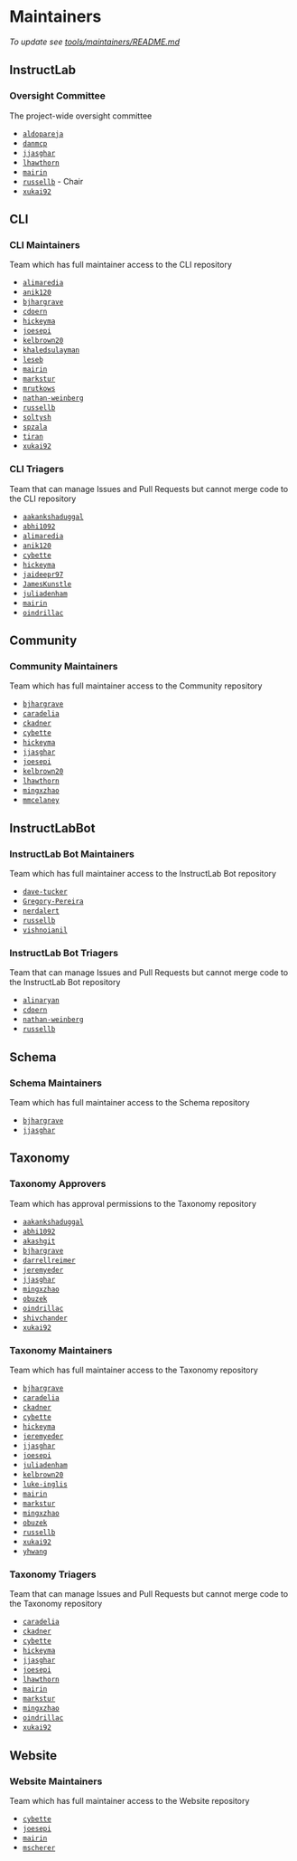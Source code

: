 # Maintainers

*To update see [tools/maintainers/README.md](tools/maintainers/README.md)*

## InstructLab

### Oversight Committee

The project-wide oversight committee

- [`aldopareja`](https://github.com/aldopareja)
- [`danmcp`](https://github.com/danmcp)
- [`jjasghar`](https://github.com/jjasghar)
- [`lhawthorn`](https://github.com/lhawthorn)
- [`mairin`](https://github.com/mairin)
- [`russellb`](https://github.com/russellb) - Chair
- [`xukai92`](https://github.com/xukai92)

## CLI

### CLI Maintainers

Team which has full maintainer access to the CLI repository

- [`alimaredia`](https://github.com/alimaredia)
- [`anik120`](https://github.com/anik120)
- [`bjhargrave`](https://github.com/bjhargrave)
- [`cdoern`](https://github.com/cdoern)
- [`hickeyma`](https://github.com/hickeyma)
- [`joesepi`](https://github.com/joesepi)
- [`kelbrown20`](https://github.com/kelbrown20)
- [`khaledsulayman`](https://github.com/khaledsulayman)
- [`leseb`](https://github.com/leseb)
- [`mairin`](https://github.com/mairin)
- [`markstur`](https://github.com/markstur)
- [`mrutkows`](https://github.com/mrutkows)
- [`nathan-weinberg`](https://github.com/nathan-weinberg)
- [`russellb`](https://github.com/russellb)
- [`soltysh`](https://github.com/soltysh)
- [`spzala`](https://github.com/spzala)
- [`tiran`](https://github.com/tiran)
- [`xukai92`](https://github.com/xukai92)

### CLI Triagers

Team that can manage Issues and Pull Requests but cannot merge code to the CLI repository

- [`aakankshaduggal`](https://github.com/aakankshaduggal)
- [`abhi1092`](https://github.com/abhi1092)
- [`alimaredia`](https://github.com/alimaredia)
- [`anik120`](https://github.com/anik120)
- [`cybette`](https://github.com/cybette)
- [`hickeyma`](https://github.com/hickeyma)
- [`jaideepr97`](https://github.com/jaideepr97)
- [`JamesKunstle`](https://github.com/JamesKunstle)
- [`juliadenham`](https://github.com/juliadenham)
- [`mairin`](https://github.com/mairin)
- [`oindrillac`](https://github.com/oindrillac)

## Community

### Community Maintainers

Team which has full maintainer access to the Community repository

- [`bjhargrave`](https://github.com/bjhargrave)
- [`caradelia`](https://github.com/caradelia)
- [`ckadner`](https://github.com/ckadner)
- [`cybette`](https://github.com/cybette)
- [`hickeyma`](https://github.com/hickeyma)
- [`jjasghar`](https://github.com/jjasghar)
- [`joesepi`](https://github.com/joesepi)
- [`kelbrown20`](https://github.com/kelbrown20)
- [`lhawthorn`](https://github.com/lhawthorn)
- [`mingxzhao`](https://github.com/mingxzhao)
- [`mmcelaney`](https://github.com/mmcelaney)

## InstructLabBot

### InstructLab Bot Maintainers

Team which has full maintainer access to the InstructLab Bot repository

- [`dave-tucker`](https://github.com/dave-tucker)
- [`Gregory-Pereira`](https://github.com/Gregory-Pereira)
- [`nerdalert`](https://github.com/nerdalert)
- [`russellb`](https://github.com/russellb)
- [`vishnoianil`](https://github.com/vishnoianil)

### InstructLab Bot Triagers

Team that can manage Issues and Pull Requests but cannot merge code to the InstructLab Bot repository

- [`alinaryan`](https://github.com/alinaryan)
- [`cdoern`](https://github.com/cdoern)
- [`nathan-weinberg`](https://github.com/nathan-weinberg)
- [`russellb`](https://github.com/russellb)

## Schema

### Schema Maintainers

Team which has full maintainer access to the Schema repository

- [`bjhargrave`](https://github.com/bjhargrave)
- [`jjasghar`](https://github.com/jjasghar)

## Taxonomy

### Taxonomy Approvers

Team which has approval permissions to the Taxonomy repository

- [`aakankshaduggal`](https://github.com/aakankshaduggal)
- [`abhi1092`](https://github.com/abhi1092)
- [`akashgit`](https://github.com/akashgit)
- [`bjhargrave`](https://github.com/bjhargrave)
- [`darrellreimer`](https://github.com/darrellreimer)
- [`jeremyeder`](https://github.com/jeremyeder)
- [`jjasghar`](https://github.com/jjasghar)
- [`mingxzhao`](https://github.com/mingxzhao)
- [`obuzek`](https://github.com/obuzek)
- [`oindrillac`](https://github.com/oindrillac)
- [`shivchander`](https://github.com/shivchander)
- [`xukai92`](https://github.com/xukai92)

### Taxonomy Maintainers

Team which has full maintainer access to the Taxonomy repository

- [`bjhargrave`](https://github.com/bjhargrave)
- [`caradelia`](https://github.com/caradelia)
- [`ckadner`](https://github.com/ckadner)
- [`cybette`](https://github.com/cybette)
- [`hickeyma`](https://github.com/hickeyma)
- [`jeremyeder`](https://github.com/jeremyeder)
- [`jjasghar`](https://github.com/jjasghar)
- [`joesepi`](https://github.com/joesepi)
- [`juliadenham`](https://github.com/juliadenham)
- [`kelbrown20`](https://github.com/kelbrown20)
- [`luke-inglis`](https://github.com/luke-inglis)
- [`mairin`](https://github.com/mairin)
- [`markstur`](https://github.com/markstur)
- [`mingxzhao`](https://github.com/mingxzhao)
- [`obuzek`](https://github.com/obuzek)
- [`russellb`](https://github.com/russellb)
- [`xukai92`](https://github.com/xukai92)
- [`yhwang`](https://github.com/yhwang)

### Taxonomy Triagers

Team that can manage Issues and Pull Requests but cannot merge code to the Taxonomy repository

- [`caradelia`](https://github.com/caradelia)
- [`ckadner`](https://github.com/ckadner)
- [`cybette`](https://github.com/cybette)
- [`hickeyma`](https://github.com/hickeyma)
- [`jjasghar`](https://github.com/jjasghar)
- [`joesepi`](https://github.com/joesepi)
- [`lhawthorn`](https://github.com/lhawthorn)
- [`mairin`](https://github.com/mairin)
- [`markstur`](https://github.com/markstur)
- [`mingxzhao`](https://github.com/mingxzhao)
- [`oindrillac`](https://github.com/oindrillac)
- [`xukai92`](https://github.com/xukai92)

## Website

### Website Maintainers

Team which has full maintainer access to the Website repository

- [`cybette`](https://github.com/cybette)
- [`joesepi`](https://github.com/joesepi)
- [`mairin`](https://github.com/mairin)
- [`mscherer`](https://github.com/mscherer)
